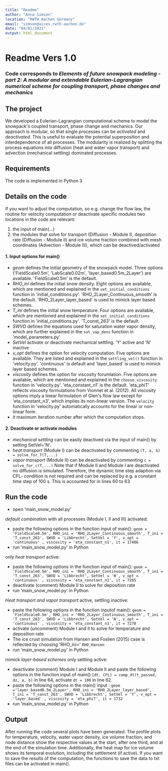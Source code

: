 ```yaml
---
title: "Readme"
author: "Anna Simson"
location: "RWTH Aachen Germany"
email: "simson@aices.rwth-aachen.de"
date: "04/01/2021"
output: html_document
---
```


# Readme Vers 1.0
### Code corresponds to *Elements of future snowpack modeling - part 2: A modular and extendable Eulerian-Lagrangian numerical scheme for coupling transport, phase changes and mechanics*

## The project
We developed a Eulerian-Lagrangian computational scheme to model the snowpack's coupled transport, phase change and mechanics. Our approach is modular, so that single processes can be *activated* and *deactivated*. This is useful to evaluate the potential superposition and interdependence of all processes. The modularity is realized by splitting the process equations into diffusion (heat and water vapor transport) and advection (mechanical settling) dominated processes. 

## Requirements
The code is implemented in Python 3

## Details on the code
If you want to adjust the computation, so e.g. change the flow law, the routine for velocity computation or deactivate specific modules two locations in the code are relevant:
1. the input of main(...)
2. the modules that solve for transport (Diffusion - Module I), deposition rate (Diffusion - Module II) and ice volume fraction combined with mesh coordinates (Advection - Module III), which can be deactived/activated

#### 1. Input options for main()
- *geom* defines the initial geometry of the snowpack model. Three options ('FieldScale0.5m', 'LabScale0.02m', 'layer_based0.5m_2Layer') are available. 'FieldScale0.5m' is the default.
- *RHO_ini* defines the initial snow density. Eight options are available, which are mentioned and explained in the `set_initial_conditions` function in 'initial_conditions.py'. 'RHO_2Layer_Continuous_smooth' is the default. 'RHO_2Layer_layer_based' is used to mimick layer based schemes. 
- *T_ini* defines the initial snow temperature. Four options are available, which are mentioned and explained in the `set_initial_conditions` function in 'initial_conditions.py'. 'T_const_263' is the default.
- *SWVD* defines the equations used for saturation water vapor density, which are further explained in the `sat_vap_dens` function in 'model_parameters.py'
- *SetVel* activate or deactivate mechanical settling. 'Y' active and 'N' inactive
- *v_opt* defines the option for velocity computation. Five options are available. They are listed and explained in the `settling_vel()` function in 'velocity.py'. 'continuous' is default and 'layer_based' is used to mimick layer based schemes. 
- *viscosity* defines the option for viscosity forumlation. Five options are available, which are mentioned and explained in the `choose_viscosity` function in 'velocity.py'. 'eta_constant_n1' is the default. 'eta_phiT' reflects viscosity formulations from Vionnet et al. (2012). All viscosity options imply a linear formulation of Glen's flow law except for 'eta_constant_n3', which implies its non-linear version. The `velocity` function in 'velocity.py' automatically accounts for the linear or non-linear form.
- *it* maximum iteration number after which the computation stops.

#### 2. Deactivate or activate modules
- *mechanical settling* can be easily deactived via the input of main() by setting SetVel='N'.
- *heat transport* (Module I) can be deactivated by commenting `(T, a, b) = solve_for_T(T,...)`
- *vapor transport* (Module II) can be deactivated by commenting  `c = solve_for_c(T,...)`
Note that if Module II and Module I are deactivated no diffusion is simulated. Therefore, the dynamic time step adaption via CFL- condition is not required and can be replaced by e.g. a constant time step of 100 s. This is accounted for in lines 60 to 63

## Run the code

- open 'main_snow_model.py'

*default combination* with all processes (Module I, II and III) activated:
- paste the following options in the function input of main(): `geom = 'FieldScale0.5m', RHO_ini = 'RHO_2Layer_Continuous_smooth', T_ini = 'T_const_263', SWVD = 'Libbrecht', SetVel = 'Y', v_opt = 'continuous' , viscosity = 'eta_constant_n1', it = 17406`
- run 'main_snow_model.py' in Python

only *heat transport* active:
- paste the following options in the function input of main(): `geom = 'FieldScale0.5m', RHO_ini = 'RHO_2Layer_Continuous_smooth', T_ini = 'T_const_263', SWVD = 'Libbrecht', SetVel = 'N', v_opt = 'continuous' , viscosity = 'eta_constant_n1', it = 7265` 
- deactivate (comment) Module II to solve for deposition rate
- run 'main_snow_model.py' in Python

*Heat transport and vapor transport* active, settling inactive:
- paste the following options in the function inputof main(): `geom = 'FieldScale0.5m', RHO_ini = 'RHO_2Layer_Continuous_smooth', T_ini = 'T_const_263', SWVD = 'Libbrecht', SetVel = 'N', v_opt = 'continuous' , viscosity = 'eta_constant_n1', it = 7278` 
- activate (uncomment) Module I and II to solve for temperature and deposition rate
- The ice crust simulation from Hansen and Foslien (2015) case is reflected by choosing 'RHO_ini=' `RHO_Hansen`
- run 'main_snow_model.py' in Python

mimick *layer-based schemes* only settling active:
- deactivate (comment) Module I and Module II and paste the following options in the function input of main():`[dt, CFL] = comp_dt(t_passed, dz, a, b)` in line 64, activate `dt = 100` in line 62.
- paste the following options in the main() input : `geom ='layer_based0.5m_2Layer', RHO_ini = 'RHO_2Layer_layer_based', T_ini = 'T_const_263', SWVD = 'Libbrecht', SetVel = 'Y', v_opt = 'layer_based' , viscosity = 'eta_phiT', it = 1732`
- run 'main_snow_model.py' in Python

## Output

After running the code several plots have been generated. The profile plots for temperature, velocity, water vapor density, ice volume fraction, and node distance show the respective values at the start, after one third, and at the end of the simulation time. Additionally, the heat map for ice volume shows its temporal evolution, including the settlement (if active). 
If you want to save the results of the computation, the functions to save the data to txt files can be activated in main(). 